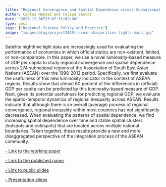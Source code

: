```yaml
---
title: "Regional Convergence and Spatial Dependence across Subnational Regions of ASEAN: Evidence from Satellite Nighttime Light Data"
author: Carlos Mendez and Felipe Santos
date: "2020-12-08T13:07:31+02:00"
type: post
tags: ["Regional Science Policy and Practice"]
image: "images/blog/project2019l-asean-disparities-lights-maps.jpg"
---
```



Satellite nighttime light data are increasingly used for evaluating the performance of economies in which official statics are non-existent, limited, or non-comparable. In this paper, we use a novel luminosity-based measure of GDP per capita to study regional convergence and spatial dependence across 274 subnational regions of the Association of South East Asian Nations (ASEAN) over the 1998-2012 period. Specifically, we first evaluate the usefulness of this new luminosity indicator in the context of ASEAN regions. Results show that almost 60 percent of the differences in (official) GDP per capita can be predicted by this luminosity-based measure of GDP. Next, given its potential usefulness for predicting regional GDP, we evaluate the spatio-temporal dynamics of regional inequality across ASEAN. Results indicate that although there is an overall (average) process of regional convergence, regional inequality within most countries has not significantly decreased. When evaluating the patterns of spatial dependence, we find increasing spatial dependence over time and stable spatial clusters (hotspots and coldspots) that are located across multiple national boundaries. Taken together, these results provide a new and more disaggregated perspective of the integration process of the ASEAN community.


[- Link to the working paper](https://carlos-mendez.rbind.io/pdf/manuscript-project2019L.pdf)


[- Link to the published paper](https://rsaiconnect.onlinelibrary.wiley.com/doi/10.1111/rsp3.12335)


[- Link to public slides](https://www.researchgate.net/publication/346786750_Regional_Convergence_and_Spatial_Dependence_across_Subnational_Regions_in_ASEAN_Evidence_from_Satellite_Nighttime_Light_Data_Motivation?channel=doi&linkId=5fd0ae8ea6fdcc697bef9431&showFulltext=true)


[- Presentation slides](https://project2019l-slides-jsrsai2020.netlify.app/)


